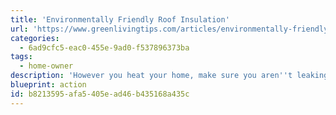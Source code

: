 ```yaml
---
title: 'Environmentally Friendly Roof Insulation'
url: 'https://www.greenlivingtips.com/articles/environmentally-friendly-roof-insulation.html'
categories:
  - 6ad9cfc5-eac0-455e-9ad0-f537896373ba
tags:
  - home-owner
description: 'However you heat your home, make sure you aren''t leaking heat through insufficient insulation, and save money.'
blueprint: action
id: b8213595-afa5-405e-ad46-b435168a435c
---
```


